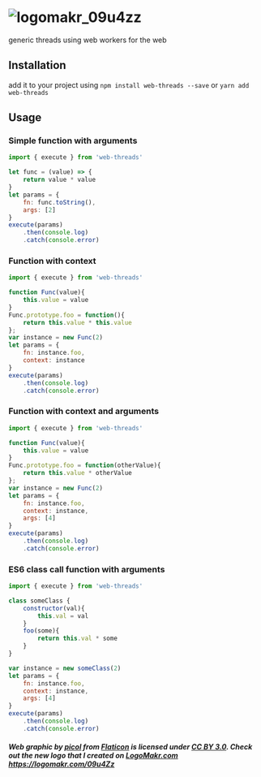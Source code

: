 # ![logomakr_09u4zz](https://user-images.githubusercontent.com/3071208/44622482-88a91a80-a8b9-11e8-976c-fdd422ac5c98.png)

generic threads using web workers for the web

## Installation

add it to your project using `npm install web-threads --save` or `yarn add web-threads`

## Usage

### Simple function with arguments

```js
import { execute } from 'web-threads'

let func = (value) => {
    return value * value
}
let params = {
    fn: func.toString(),
    args: [2]
} 
execute(params)
    .then(console.log)
    .catch(console.error)
```

### Function with context

```js
import { execute } from 'web-threads'

function Func(value){
    this.value = value
}
Func.prototype.foo = function(){
    return this.value * this.value
};
var instance = new Func(2)
let params = {
    fn: instance.foo,
    context: instance
} 
execute(params)
    .then(console.log)
    .catch(console.error)
```

### Function with context and arguments

```js
import { execute } from 'web-threads'

function Func(value){
    this.value = value
}
Func.prototype.foo = function(otherValue){
    return this.value * otherValue
};
var instance = new Func(2)
let params = {
    fn: instance.foo,
    context: instance,
    args: [4]
} 
execute(params)
    .then(console.log)
    .catch(console.error)
```

### ES6 class call function with arguments

```js
import { execute } from 'web-threads'

class someClass {
    constructor(val){
        this.val = val
    }
    foo(some){
        return this.val * some
    }
}

var instance = new someClass(2)
let params = {
    fn: instance.foo,
    context: instance,
    args: [4]
} 
execute(params)
    .then(console.log)
    .catch(console.error)
```

##### Web graphic by <a href="http://www.flaticon.com/authors/picol">picol</a> from <a href="http://www.flaticon.com/">Flaticon</a> is licensed under <a href="http://creativecommons.org/licenses/by/3.0/" title="Creative Commons BY 3.0">CC BY 3.0</a>. Check out the new logo that I created on <a href="http://logomakr.com" title="Logo Makr">LogoMakr.com</a> https://logomakr.com/09u4Zz
